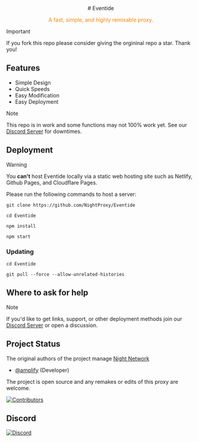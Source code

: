 <div align="center">
# Eventide
<p style="color: #f7840a">A fast, simple, and highly remixable proxy.</p>
</div>

> [!IMPORTANT]
> If you fork this repo please consider giving the orgininal repo a star. Thank you!

## Features

- Simple Design
- Quick Speeds
- Easy Modification
- Easy Deployment
  
> [!NOTE]
> This repo is in work and some functions may not 100% work yet. See our [Discord Server](https://discord.gg/7SCnPUM5S6) for downtimes.

## Deployment
> [!WARNING]
> You **can't** host Eventide locally via a static web hosting site such as Netlify, Github Pages, and Cloudflare Pages.

Please run the following commands to host a server:  
```
git clone https://github.com/NightProxy/Eventide
```
```
cd Eventide
```
```
npm install
```  
```
npm start
```
### Updating
```
cd Eventide
```
```
git pull --force --allow-unrelated-histories
```
## Where to ask for help
> [!NOTE]
> If you'd like to get links, support, or other deployment methods join our [Discord Server](https://discord.gg/7SCnPUM5S6) or open a discussion.


## Project Status
The original authors of the project manage [Night Network](https://github.com/Night-N3twork)
- [@amplify](https://github.com/not-amplify) (Developer)

The project is open source and any remakes or edits of this proxy are welcome.

[![Contributors](https://contrib.rocks/image?repo=imm-stella/Light)](https://github.com/NightProxy/Eventide/graphs/contributors)
  
## Discord 
[![Discord](https://invidget.switchblade.xyz/QmWUfvm4bn?theme=dark)](https://discord.gg/QmWUfvm4bn)
